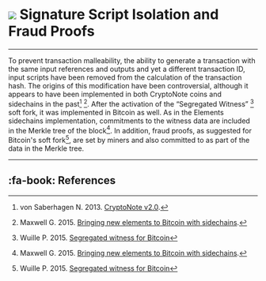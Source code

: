 # <img class="dcr-icon" src="/img/dcr-icons/Code.svg" /> Signature Script Isolation and Fraud Proofs 

---

To prevent transaction malleability, the ability to generate a transaction with the same input references and outputs and yet a different transaction ID, input scripts have been removed from the calculation of the transaction hash. The origins of this modification have been controversial, although it appears to have been implemented in both CryptoNote coins and sidechains in the past[^1] [^2]. After the activation of the “Segregated Witness” [^3] soft fork, it was implemented in Bitcoin as well. As in the Elements sidechains implementation, commitments to the witness data are included in the Merkle tree of the block[^2]. In addition, fraud proofs, as suggested for Bitcoin's soft fork[^3], are set by miners and also committed to as part of the data in the Merkle tree.

---

## :fa-book: References

[^1]: von Saberhagen N. 2013. [CryptoNote v2.0](https://decred.org/research/saberhagen2013.pdf).
[^2]: Maxwell G. 2015. [Bringing new elements to Bitcoin with sidechains](https://decred.org/research/maxwell2015.pdf).
[^3]: Wuille P. 2015. [Segregated witness for Bitcoin](https://prezi.com/lyghixkrguao/segregated-witness-and-deploying-it-for-bitcoin/)